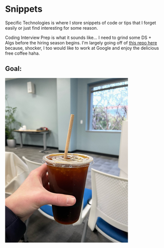 # Snippets

Specific Technologies is where I store snippets of code or tips that I forget easily or just find interesting for some reason.

Coding Interview Prep is what it sounds like... I need to grind some DS + Algs before the hiring season begins. I'm largely going off of [this repo here](https://github.com/P1xt/google-interview-university/blob/master/README.md) because, shocker, I too would like to work at Google and enjoy the delicious free coffee haha.

## Goal:
<img src = "freecoffee.jpg" width=400>
